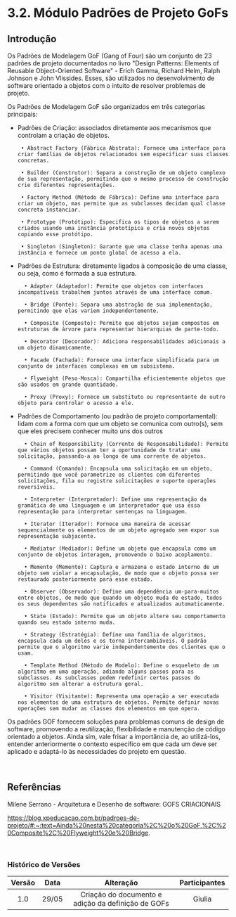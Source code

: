 # 3.2. Módulo Padrões de Projeto GoFs

## Introdução 

Os Padrões de Modelagem GoF (Gang of Four) são um conjunto de 23 padrões de projeto documentados no livro "Design Patterns: Elements of Reusable Object-Oriented Software" - Erich Gamma, Richard Helm, Ralph Johnson e John Vlissides. Esses, são utilizados no desenvolvimento de software orientado a objetos com o intuito de resolver problemas de projeto.

Os Padrões de Modelagem GoF são organizados em três categorias principais:

 - Padrões de Criação: associados diretamente aos mecanismos que controlam a criação de objetos.

        • Abstract Factory (Fábrica Abstrata): Fornece uma interface para criar famílias de objetos relacionados sem especificar suas classes concretas.

        • Builder (Construtor): Separa a construção de um objeto complexo de sua representação, permitindo que o mesmo processo de construção crie diferentes representações.

        • Factory Method (Método de Fábrica): Define uma interface para criar um objeto, mas permite que as subclasses decidam qual classe concreta instanciar.

        • Prototype (Protótipo): Especifica os tipos de objetos a serem criados usando uma instância prototípica e cria novos objetos copiando esse protótipo.

        • Singleton (Singleton): Garante que uma classe tenha apenas uma instância e fornece um ponto global de acesso a ela.

- Padrões de Estrutura: diretamente ligados à composição de uma classe, ou seja, como é formada a sua estrutura.

        • Adapter (Adaptador): Permite que objetos com interfaces incompatíveis trabalhem juntos através de uma interface comum.

        • Bridge (Ponte): Separa uma abstração de sua implementação, permitindo que elas variem independentemente.

        • Composite (Composto): Permite que objetos sejam compostos em estruturas de árvore para representar hierarquias de parte-todo.

        • Decorator (Decorador): Adiciona responsabilidades adicionais a um objeto dinamicamente.

        • Facade (Fachada): Fornece uma interface simplificada para um conjunto de interfaces complexas em um subsistema.

        • Flyweight (Peso-Mosca): Compartilha eficientemente objetos que são usados em grande quantidade.

        • Proxy (Proxy): Fornece um substituto ou representante de outro objeto para controlar o acesso a ele.

- Padrões de Comportamento (ou padrão de projeto comportamental): lidam com a forma com que um objeto se comunica com outro(s), sem que eles precisem conhecer muito uns dos outros

        • Chain of Responsibility (Corrente de Responsabilidade): Permite que vários objetos possam ter a oportunidade de tratar uma solicitação, passando-a ao longo de uma corrente de objetos.

        • Command (Comando): Encapsula uma solicitação em um objeto, permitindo que você parametrize os clientes com diferentes solicitações, fila ou registre solicitações e suporte operações reversíveis.

        • Interpreter (Interpretador): Define uma representação da gramática de uma linguagem e um interpretador que usa essa representação para interpretar sentenças na linguagem.

        • Iterator (Iterador): Fornece uma maneira de acessar sequencialmente os elementos de um objeto agregado sem expor sua representação subjacente.

        • Mediator (Mediador): Define um objeto que encapsula como um conjunto de objetos interagem, promovendo o baixo acoplamento.

        • Memento (Memento): Captura e armazena o estado interno de um objeto sem violar a encapsulação, de modo que o objeto possa ser restaurado posteriormente para esse estado.

        • Observer (Observador): Define uma dependência um-para-muitos entre objetos, de modo que quando um objeto muda de estado, todos os seus dependentes são notificados e atualizados automaticamente.

        • State (Estado): Permite que um objeto altere seu comportamento quando seu estado interno muda.

        • Strategy (Estratégia): Define uma família de algoritmos, encapsula cada um deles e os torna intercambiáveis. O padrão permite que o algoritmo varie independentemente dos clientes que o usam.

        • Template Method (Método de Modelo): Define o esqueleto de um algoritmo em uma operação, adiando alguns passos para as subclasses. As subclasses podem redefinir certos passos do algoritmo sem alterar a estrutura geral.

        • Visitor (Visitante): Representa uma operação a ser executada nos elementos de uma estrutura de objetos. Permite definir novas operações sem mudar as classes dos elementos em que opera.

Os padrões GOF fornecem soluções para problemas comuns de design de software, promovendo a reutilização, flexibilidade e manutenção de código orientado a objetos. Ainda sim, vale frisar a importância de, ao utilizá-los, entender anteriormente o contexto específico em que cada um deve ser aplicado e adaptá-lo às necessidades do projeto em questão.

<br>

## Referências

Milene Serrano - Arquitetura e Desenho de software: GOFS CRIACIONAIS

https://blog.xpeducacao.com.br/padroes-de-projeto/#:~:text=Ainda%20nesta%20categoria%2C%20o%20GoF,%2C%20Composite%2C%20Flyweight%20e%20Bridge. 

<br>

### Histórico de Versões

| Versão  |   Data   |                   Alteração                    | Participantes |
| :-----: | :------: | :--------------------------------------------: | :-----------: |
| 1.0 | 29/05 | Criação do documento e adição da definição de GOFs | Giulia |